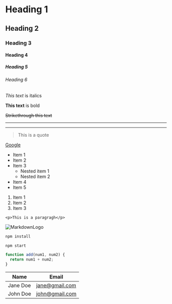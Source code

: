 <!--Headings -->

# Heading 1

## Heading 2

### Heading 3

#### Heading 4

##### Heading 5

###### Heading 6

<!-- Italics -->

_This text_ is italics

<!-- Strong/Bold -->

**This text** is bold

<!-- Strikethrough -->

~~Strikethrough this text~~

<!-- Horizontal Rules -->

---

---

<!-- Block Quote -->

> This is a quote

<!-- Links -->

[Google](https://www.google.com "visit google")

<!-- UL -->

- Item 1
- Item 2
- Item 3
  - Nested item 1
  - Nested item 2
- Item 4
- Item 5

<!-- OL -->

1. Item 1
1. Item 2
1. Item 3

<!-- Inline code block -->

`<p>This is a paragragh</p>`

<!-- Images -->

![MarkdownLogo](https://markdown-here.com/img/icon256.png)

<!-- Github Markdown -->
<!-- code blocks -->

```bash
npm install

npm start
```

```javascript
function add(num1, num2) {
  return num1 + num2;
}
```

<!-- Tables -->

| Name     | Email            |
| -------- | ---------------- |
| Jane Doe | <jane@gmail.com> |
| John Doe | <john@gmail.com> |
